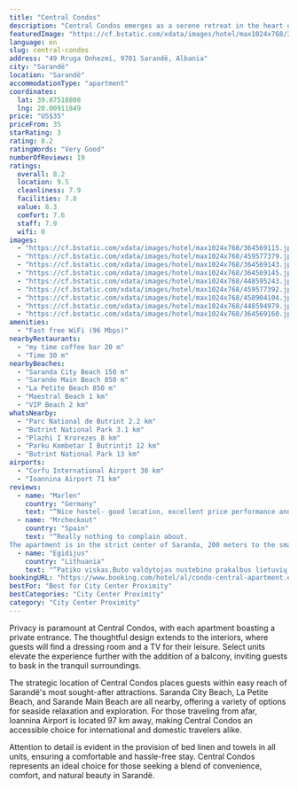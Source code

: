 ```yaml
---
title: "Central Condos"
description: "Central Condos emerges as a serene retreat in the heart of Sarandë, offering guests a unique blend of privacy and scenic beauty with its inner courtyard views."
featuredImage: "https://cf.bstatic.com/xdata/images/hotel/max1024x768/364569115.jpg?k=6e8589f463586ac0bad4faa08efd79f4760122f16da65e2e00c944bf16a611c8&o=&hp=1"
language: en
slug: central-condos
address: "49 Rruga Onhezmi, 9701 Sarandë, Albania"
city: "Sarandë"
location: "Sarandë"
accommodationType: "apartment"
coordinates:
  lat: 39.87518808
  lng: 20.00911849
price: "US$35"
priceFrom: 35
starRating: 3
rating: 8.2
ratingWords: "Very Good"
numberOfReviews: 19
ratings:
  overall: 8.2
  location: 9.5
  cleanliness: 7.9
  facilities: 7.8
  value: 8.3
  comfort: 7.6
  staff: 7.9
  wifi: 0
images:
  - "https://cf.bstatic.com/xdata/images/hotel/max1024x768/364569115.jpg?k=6e8589f463586ac0bad4faa08efd79f4760122f16da65e2e00c944bf16a611c8&o=&hp=1"
  - "https://cf.bstatic.com/xdata/images/hotel/max1024x768/459577379.jpg?k=1568604a7a8dd400b099f9ce7f7015a51064349de3a09f9dbf34b96fcd755a58&o=&hp=1"
  - "https://cf.bstatic.com/xdata/images/hotel/max1024x768/364569143.jpg?k=68bcb8a76dd313b63739d215d6f4a4570a90e97c21cbe1ca6e0debf5422e4087&o=&hp=1"
  - "https://cf.bstatic.com/xdata/images/hotel/max1024x768/364569145.jpg?k=30e597552033465b7e2caf58511c44292f161837cbeaa6f0ec11c5bc17663fac&o=&hp=1"
  - "https://cf.bstatic.com/xdata/images/hotel/max1024x768/448595243.jpg?k=4c0a6c180649a03cdfe2084b687d6c2d46a6c1408d8ab65519e01f41788b4d81&o=&hp=1"
  - "https://cf.bstatic.com/xdata/images/hotel/max1024x768/459577392.jpg?k=1b4469350a05d5b59107978ae2eb3f4676a0e2f83bc190e42c5c85a1a879b8ee&o=&hp=1"
  - "https://cf.bstatic.com/xdata/images/hotel/max1024x768/458904104.jpg?k=518486996c87ab08c27bb92ef9d91d049d1429367006c42ecfc8e3efe289619f&o=&hp=1"
  - "https://cf.bstatic.com/xdata/images/hotel/max1024x768/448594979.jpg?k=6d1b433f51d7db2e1545c7f7beb53f554b9dc8d003ea1724a0c395a0321746fd&o=&hp=1"
  - "https://cf.bstatic.com/xdata/images/hotel/max1024x768/364569160.jpg?k=b9a3d00b0e2897b4f22eba3a9d92e24558bb1d0088ccda372d521538cdc75869&o=&hp=1"
amenities:
  - "Fast free WiFi (96 Mbps)"
nearbyRestaurants:
  - "my time coffee bar 20 m"
  - "Time 30 m"
nearbyBeaches:
  - "Saranda City Beach 150 m"
  - "Sarande Main Beach 850 m"
  - "La Petite Beach 850 m"
  - "Maestral Beach 1 km"
  - "VIP Beach 2 km"
whatsNearby:
  - "Parc National de Butrint 2.2 km"
  - "Butrint National Park 3.1 km"
  - "Plazhi I Krorezes 8 km"
  - "Parku Kombetar I Butrintit 12 km"
  - "Butrint National Park 13 km"
airports:
  - "Corfu International Airport 30 km"
  - "Ioannina Airport 71 km"
reviews:
  - name: "Marlen"
    country: "Germany"
    text: "“Nice hostel- good location, excellent price performance and a great rooftop terrace!”"
  - name: "Mrcheckout"
    country: "Spain"
    text: "“Really nothing to complain about.
The apartment is in the strict center of Saranda, 200 meters to the small \"central park\", 200 meters to the beach, shops and cheap bars just near by. Location is also OK, as its in \"down\" side of Saranda, you...”"
  - name: "Egidijus"
    country: "Lithuania"
    text: "“Patiko viskas.Buto valdytojas nustebino prakalbus lietuvių kalba.Pasirodo jis studijavo Klaipėdoje.Žino dar 8 kalbas. Būtų gerai apie tai parašyti bookinge.”"
bookingURL: "https://www.booking.com/hotel/al/condo-central-apartment.en-gb.html?aid=8035640"
bestFor: "Best for City Center Proximity"
bestCategories: "City Center Proximity"
category: "City Center Proximity"
---
```


Privacy is paramount at Central Condos, with each apartment boasting a private entrance. The thoughtful design extends to the interiors, where guests will find a dressing room and a TV for their leisure. Select units elevate the experience further with the addition of a balcony, inviting guests to bask in the tranquil surroundings.

The strategic location of Central Condos places guests within easy reach of Sarandë's most sought-after attractions. Saranda City Beach, La Petite Beach, and Sarande Main Beach are all nearby, offering a variety of options for seaside relaxation and exploration. For those traveling from afar, Ioannina Airport is located 97 km away, making Central Condos an accessible choice for international and domestic travelers alike.

Attention to detail is evident in the provision of bed linen and towels in all units, ensuring a comfortable and hassle-free stay. Central Condos represents an ideal choice for those seeking a blend of convenience, comfort, and natural beauty in Sarandë.